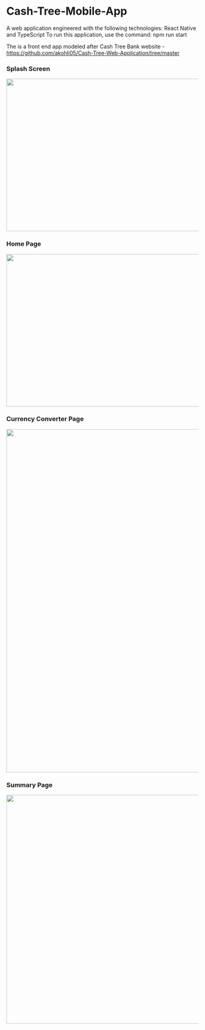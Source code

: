 # Cash-Tree-Mobile-App
A web application engineered with the following technologies: React Native and TypeScript
To run this application, use the command: npm run start

The is a front end app modeled after Cash Tree Bank website - https://github.com/akohli05/Cash-Tree-Web-Application/tree/master

### Splash Screen
<img src="https://github.com/akohli05/Cash-Tree-Mobile-App/assets/129328516/1015af3c-0468-4a6d-bf29-00a682edb7a1" width=800 height = 400 />

### Home Page
<img src="https://github.com/akohli05/Cash-Tree-Web-Application/assets/129328516/6322e6f4-7b22-4fb4-bfe0-6f517ed34286" width=800 height = 400 />

### Currency Converter Page
<img src="https://github.com/akohli05/Cash-Tree-Web-Application/assets/129328516/5c0f19ed-d327-4ed4-bc49-6a5c5791ad4a" width=800 height = 900 />

### Summary Page
<img src="https://github.com/akohli05/Cash-Tree-Web-Application/assets/129328516/2e0b7014-0805-4837-b1ef-496d1a2a7c47" width=800 height = 600 />
